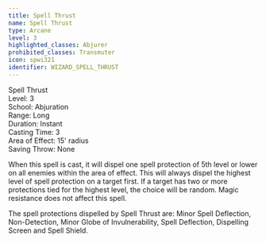```yaml
---
title: Spell Thrust
name: Spell Thrust
type: Arcane
level: 3
highlighted_classes: Abjurer
prohibited_classes: Transmuter
icon: spwi321
identifier: WIZARD_SPELL_THRUST
---
```

Spell Thrust  
Level: 3  
School: Abjuration  
Range: Long  
Duration: Instant  
Casting Time: 3  
Area of Effect: 15' radius  
Saving Throw: None  
  
When this spell is cast, it will dispel one spell protection of 5th level or lower on all enemies within the area of effect. This will always dispel the highest level of spell protection on a target first. If a target has two or more protections tied for the highest level, the choice will be random. Magic resistance does not affect this spell.  
  
The spell protections dispelled by Spell Thrust are: Minor Spell Deflection, Non-Detection, Minor Globe of Invulnerability, Spell Deflection, Dispelling Screen and Spell Shield.  
